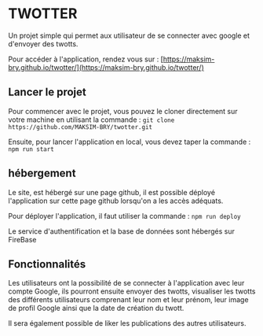 # TWOTTER

Un projet simple qui permet aux utilisateur de se connecter avec google et d'envoyer des twotts.

Pour accéder à l'application, rendez vous sur : [https://maksim-bry.github.io/twotter/](https://maksim-bry.github.io/twotter/)

## Lancer le projet

Pour commencer avec le projet, vous pouvez le cloner directement sur votre machine en utilisant la commande : `git clone https://github.com/MAKSIM-BRY/twotter.git`

Ensuite, pour lancer l'application en local, vous devez taper la commande : `npm run start`


## hébergement

Le site, est hébergé sur une page github, il est possible déployé l'application sur cette page github lorsqu'on a les accès adéquats.

Pour déployer l'application, il faut utiliser la commande : `npm run deploy` 

Le service d'authentification et la base de données sont hébergés sur FireBase


## Fonctionnalités

Les utilisateurs ont la possibilité de se connecter à l'application avec leur compte Google, ils pourront ensuite envoyer des twotts, visualiser les twotts des différents utilisateurs comprenant leur nom et leur prénom, leur image de profil Google ainsi que la date de création du twott.

Il sera également possible de liker les publications des autres utilisateurs.
